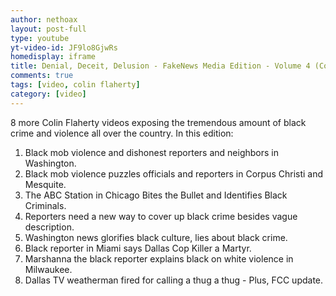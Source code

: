 ```yaml
---
author: nethoax
layout: post-full
type: youtube
yt-video-id: JF9lo8GjwRs
homedisplay: iframe
title: Denial, Deceit, Delusion - FakeNews Media Edition - Volume 4 (Colin Flaherty Compilation 76)
comments: true
tags: [video, colin flaherty]
category: [video]
---
```


8 more Colin Flaherty videos exposing the tremendous amount of black crime and violence all over the country. In this edition:

1. Black mob violence and dishonest reporters and neighbors in Washington.
2. Black mob violence puzzles officials and reporters in Corpus Christi and Mesquite.
3. The ABC Station in Chicago Bites the Bullet and Identifies Black Criminals.
4. Reporters need a new way to cover up black crime besides vague description.
5. Washington news glorifies black culture, lies about black crime.
6. Black reporter in Miami says Dallas Cop Killer a Martyr.
7. Marshanna the black reporter explains black on white violence in Milwaukee.
8. Dallas TV weatherman fired for calling a thug a thug - Plus, FCC update.
